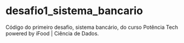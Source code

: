 # desafio1_sistema_bancario
Código do primeiro desafio, sistema bancário,  do curso Potência Tech powered by iFood | Ciência de Dados.
